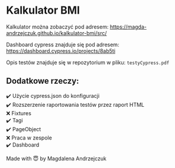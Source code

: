 # Kalkulator BMI

Kalkulator można zobaczyć pod adresem: https://magda-andrzejczuk.github.io/kalkulator-bmi/src/

Dashboard cypress znajduje się pod adresem: https://dashboard.cypress.io/projects/8ab5ti

Opis testów znajduje się w repozytorium w pliku: `testyCypress.pdf`

## Dodatkowe rzeczy:
✔️ Użycie cypress.json do konfiguracji \
✔️ Rozszerzenie raportowania testów przez raport HTML \
❌ Fixtures \
✔️ Tagi \
✔️ PageObject \
❌ Praca w zespole \
✔️ Dashboard

Made with 😇 by Magdalena Andrzejczuk
